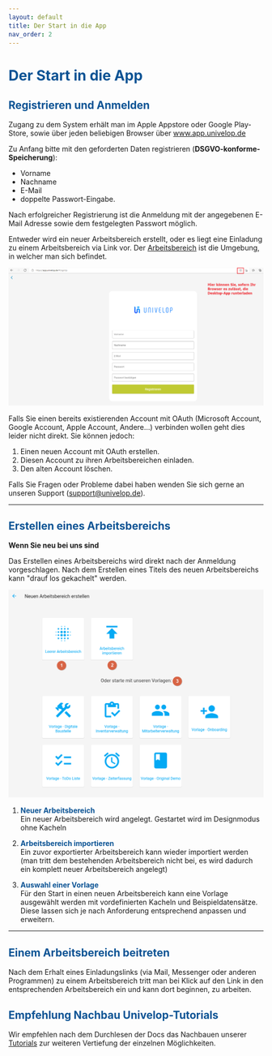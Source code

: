 ```yaml
---
layout: default
title: Der Start in die App
nav_order: 2
---
```


# <span style="color:#0b5394">**Der Start in die App**</span>

## <span style="color:#0b5394">Registrieren und Anmelden</span>

Zugang zu dem System erhält man im Apple Appstore oder Google Play-Store, sowie über jeden beliebigen Browser über
www.app.univelop.de

Zu Anfang bitte mit den geforderten Daten registrieren (**DSGVO-konforme-Speicherung**):
- Vorname
- Nachname
- E-Mail
- doppelte Passwort-Eingabe.

Nach erfolgreicher Registrierung ist die Anmeldung mit der angegebenen E-Mail Adresse sowie dem festgelegten Passwort möglich.

Entweder wird ein neuer Arbeitsbereich erstellt, oder es liegt eine Einladung zu einem Arbeitsbereich via Link vor. 
Der
[Arbeitsbereich](/docs/software-structure.html#arbeitsbereiche "Die Programmstruktur // Arbeitsbereiche")
ist die Umgebung, in welcher man sich befindet.

![registration](\assets\start-app\registration.png "registration")

Falls Sie einen bereits existierenden Account mit OAuth (Microsoft Account, Google Account, Apple Account, Andere...) verbinden wollen geht dies leider nicht direkt. Sie können jedoch:
1. Einen neuen Account mit OAuth erstellen.
2. Diesen Account zu ihren Arbeitsbereichen einladen.
3. Den alten Account löschen.

Falls Sie Fragen oder Probleme dabei haben wenden Sie sich gerne an unseren Support (support@univelop.de).

---

## <span style="color:#0b5394">Erstellen eines Arbeitsbereichs</span>

**Wenn Sie neu bei uns sind**

Das Erstellen eines Arbeitsbereichs wird direkt nach der Anmeldung vorgeschlagen. Nach dem Erstellen
eines Titels des neuen Arbeitsbereichs kann "drauf los gekachelt" werden.

![new-workspace](\assets\start-app\new-workspace.png "new-workspace")

1. <span style="color:#0b5394">**Neuer Arbeitsbereich**</span>  
    Ein neuer Arbeitsbereich wird angelegt. Gestartet wird im Designmodus ohne Kacheln

2. <span style="color:#0b5394">**Arbeitsbereich importieren**</span>  
    Ein zuvor exportierter Arbeitsbereich kann wieder importiert werden (man tritt dem bestehenden
    Arbeitsbereich nicht bei, es wird dadurch ein komplett neuer Arbeitsbereich angelegt)

3. <span style="color:#0b5394">**Auswahl einer Vorlage**</span>  
    Für den Start in einen neuen Arbeitsbereich kann eine Vorlage ausgewählt werden mit vordefinierten
    Kacheln und Beispieldatensätze. Diese lassen sich je nach Anforderung entsprechend anpassen
    und erweitern.

---

## <span style="color:#0b5394">Einem Arbeitsbereich beitreten</span>

Nach dem Erhalt eines Einladungslinks (via Mail, Messenger oder anderen Programmen) zu einem Arbeitsbereich
tritt man bei Klick auf den Link in den entsprechenden Arbeitsbereich ein und kann dort beginnen, zu arbeiten.

## <span style="color:#0b5394">Empfehlung Nachbau Univelop-Tutorials</span>
Wir empfehlen nach dem Durchlesen der Docs das Nachbauen unserer
[Tutorials](/docs/tutorials/Tutorials.html "Tutorials")
zur weiteren Vertiefung der einzelnen Möglichkeiten.